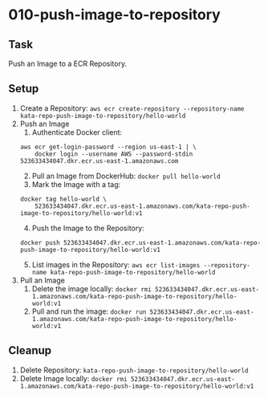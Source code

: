 # 010-push-image-to-repository

## Task
Push an Image to a ECR Repository.

## Setup
1. Create a Repository: `aws ecr create-repository --repository-name kata-repo-push-image-to-repository/hello-world`
2. Push an Image
	1. Authenticate Docker client: 
	```shell
	aws ecr get-login-password --region us-east-1 | \
		docker login --username AWS --password-stdin 523633434047.dkr.ecr.us-east-1.amazonaws.com
	```
	2. Pull an Image from DockerHub: `docker pull hello-world`
	3. Mark the Image with a tag: 
	```shell
	docker tag hello-world \
		523633434047.dkr.ecr.us-east-1.amazonaws.com/kata-repo-push-image-to-repository/hello-world:v1
	```
	4. Push the Image to the Repository: 
	```shell
	docker push 523633434047.dkr.ecr.us-east-1.amazonaws.com/kata-repo-push-image-to-repository/hello-world:v1
	```
	5. List images in the Repository: `aws ecr list-images --repository-name kata-repo-push-image-to-repository/hello-world`
3. Pull an Image
	1. Delete the image locally: `docker rmi 523633434047.dkr.ecr.us-east-1.amazonaws.com/kata-repo-push-image-to-repository/hello-world:v1`
	2. Pull and run the image: `docker run 523633434047.dkr.ecr.us-east-1.amazonaws.com/kata-repo-push-image-to-repository/hello-world:v1` 

## Cleanup
1. Delete Repository: `kata-repo-push-image-to-repository/hello-world`
2. Delete Image locally: `docker rmi 523633434047.dkr.ecr.us-east-1.amazonaws.com/kata-repo-push-image-to-repository/hello-world:v1`

